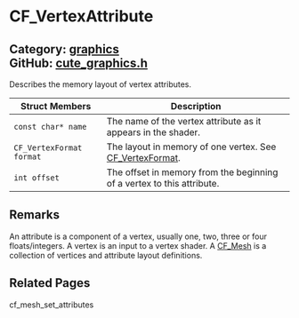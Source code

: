 [//]: # (This file is automatically generated by Cute Framework's docs parser.)
[//]: # (Do not edit this file by hand!)
[//]: # (See: https://github.com/RandyGaul/cute_framework/blob/master/samples/docs_parser.cpp)
[](../header.md ':include')

# CF_VertexAttribute

Category: [graphics](/api_reference?id=graphics)  
GitHub: [cute_graphics.h](https://github.com/RandyGaul/cute_framework/blob/master/include/cute_graphics.h)  
---

Describes the memory layout of vertex attributes.

Struct Members | Description
--- | ---
`const char* name` | The name of the vertex attribute as it appears in the shader.
`CF_VertexFormat format` | The layout in memory of one vertex. See [CF_VertexFormat](/graphics/cf_vertexformat.md).
`int offset` | The offset in memory from the beginning of a vertex to this attribute.

## Remarks

An attribute is a component of a vertex, usually one, two, three or four floats/integers. A vertex is an input
to a vertex shader. A [CF_Mesh](/graphics/cf_mesh.md) is a collection of vertices and attribute layout definitions.

## Related Pages

cf_mesh_set_attributes  
